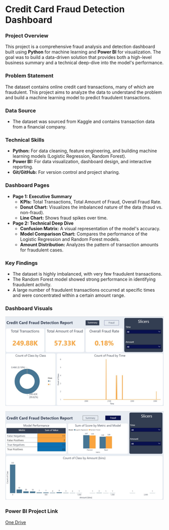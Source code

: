 # Credit Card Fraud Detection Dashboard

### **Project Overview**
This project is a comprehensive fraud analysis and detection dashboard built using **Python** for machine learning 
and **Power BI** for visualization. The goal was to build a data-driven solution that provides both a high-level business 
summary and a technical deep-dive into the model's performance.

### **Problem Statement**
The dataset contains online credit card transactions, many of which are fraudulent. 
This project aims to analyze the data to understand the problem and build a machine learning model to predict fraudulent transactions.

### **Data Source**
- The dataset was sourced from Kaggle and contains transaction data from a financial company.

### **Technical Skills**
- **Python:** For data cleaning, feature engineering, and building machine learning models (Logistic Regression, Random Forest).
- **Power BI:** For data visualization, dashboard design, and interactive reporting.
- **Git/GitHub:** For version control and project sharing.

### **Dashboard Pages**
- **Page 1: Executive Summary**
  - **KPIs:** Total Transactions, Total Amount of Fraud, Overall Fraud Rate.
  - **Donut Chart:** Visualizes the imbalanced nature of the data (fraud vs. non-fraud).
  - **Line Chart:** Shows fraud spikes over time.
- **Page 2: Technical Deep Dive**
  - **Confusion Matrix:** A visual representation of the model's accuracy.
  - **Model Comparison Chart:** Compares the performance of the Logistic Regression and Random Forest models.
  - **Amount Distribution:** Analyzes the pattern of transaction amounts for fraudulent cases.

### **Key Findings**
- The dataset is highly imbalanced, with very few fraudulent transactions.
- The Random Forest model showed strong performance in identifying fraudulent activity.
- A large number of fraudulent transactions occurred at specific times and were concentrated within a certain amount range.

### **Dashboard Visuals**

![Executive Summary](https://github.com/student423/Credit-Card-Fraud-Analysis/blob/main/fraud%20analysis%20dashboard-1.jpg)

![Technical Deep Dive](https://github.com/student423/Credit-Card-Fraud-Analysis/blob/main/fraud%20analysis%20dashboard-2.jpg)

### **Power BI Project Link**
[One Drive](https://1drv.ms/u/c/c827aed1b7cc01ac/Edb5V3DNYSpNitWRfKx8Le8B9Xt4PQ8D_SAbfDLoFy918Q?e=cXW2eC)
